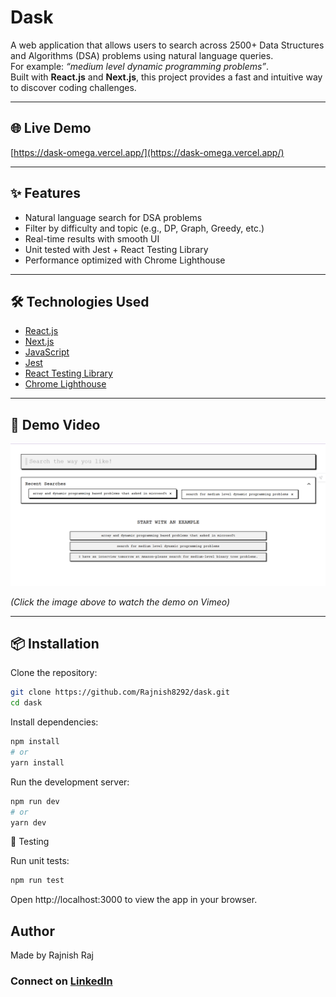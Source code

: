# Dask

A web application that allows users to search across 2500+ Data Structures and Algorithms (DSA) problems using natural language queries.  
For example: *“medium level dynamic programming problems”*.  
Built with **React.js** and **Next.js**, this project provides a fast and intuitive way to discover coding challenges.

---

## 🌐 Live Demo

[https://dask-omega.vercel.app/](https://dask-omega.vercel.app/)

---

## ✨ Features

- Natural language search for DSA problems  
- Filter by difficulty and topic (e.g., DP, Graph, Greedy, etc.)  
- Real-time results with smooth UI  
- Unit tested with Jest + React Testing Library  
- Performance optimized with Chrome Lighthouse  

---

## 🛠️ Technologies Used

- [React.js](https://reactjs.org/)  
- [Next.js](https://nextjs.org/)  
- [JavaScript](https://developer.mozilla.org/en-US/docs/Web/JavaScript)  
- [Jest](https://jestjs.io/)  
- [React Testing Library](https://testing-library.com/docs/react-testing-library/intro/)  
- [Chrome Lighthouse](https://developer.chrome.com/docs/lighthouse/overview/)  

---

## 🎥 Demo Video

[![Watch the video](./public/screenshot.png)](https://vimeo.com/1123524107)

*(Click the image above to watch the demo on Vimeo)*  

---

## 📦 Installation

Clone the repository:

```bash
git clone https://github.com/Rajnish8292/dask.git
cd dask
```
Install dependencies:
```bash
npm install
# or
yarn install
```

Run the development server:
```bash
npm run dev
# or
yarn dev
```

🧪 Testing

Run unit tests:
```bash
npm run test
```

Open http://localhost:3000 to view the app in your browser.

## Author
Made by Rajnish Raj
### Connect on [LinkedIn](https://www.linkedin.com/in/rajnish-raj-9139602a4/)
 
